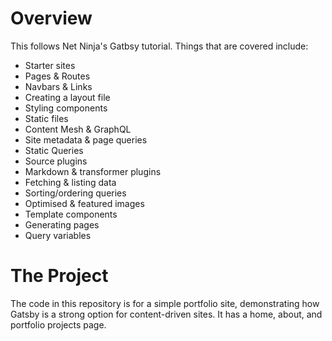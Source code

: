 # Overview
This follows Net Ninja's Gatbsy tutorial. Things that are covered include:
 - Starter sites
 - Pages & Routes
 - Navbars & Links
 - Creating a layout file
 - Styling components
 - Static files
 - Content Mesh & GraphQL
 - Site metadata & page queries
 - Static Queries
 - Source plugins
 - Markdown & transformer plugins
 - Fetching & listing data
 - Sorting/ordering queries
 - Optimised & featured images
 - Template components
 - Generating pages
 - Query variables

# The Project
The code in this repository is for a simple portfolio site, demonstrating how Gatsby is a strong option for content-driven sites. It has a home, about, and portfolio projects page. 